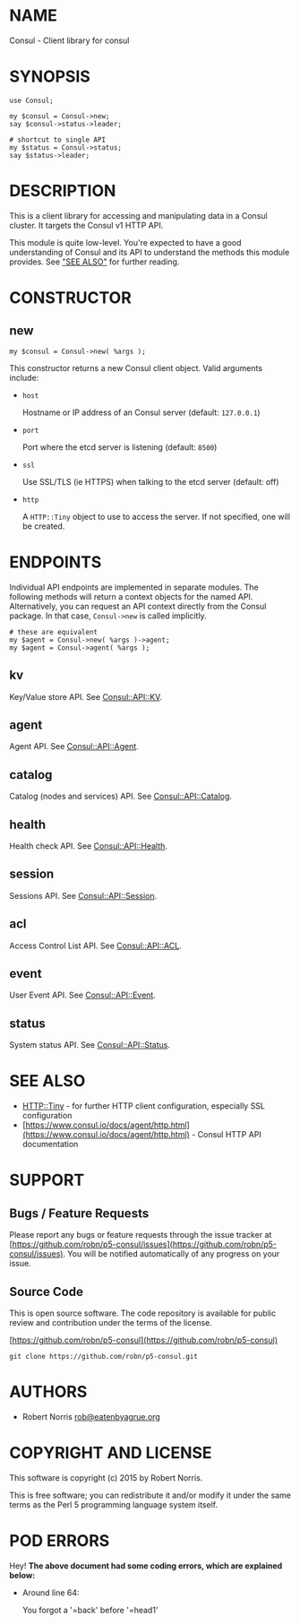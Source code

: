 # NAME

Consul - Client library for consul

# SYNOPSIS

    use Consul;
    
    my $consul = Consul->new;
    say $consul->status->leader;
    
    # shortcut to single API
    my $status = Consul->status;
    say $status->leader;

# DESCRIPTION

This is a client library for accessing and manipulating data in a Consul
cluster. It targets the Consul v1 HTTP API.

This module is quite low-level. You're expected to have a good understanding of
Consul and its API to understand the methods this module provides. See ["SEE ALSO"](#see-also)
for further reading.

# CONSTRUCTOR

## new

    my $consul = Consul->new( %args );

This constructor returns a new Consul client object. Valid arguments include:

- `host`

    Hostname or IP address of an Consul server (default: `127.0.0.1`)

- `port`

    Port where the etcd server is listening (default: `8500`)

- `ssl`

    Use SSL/TLS (ie HTTPS) when talking to the etcd server (default: off)

- `http`

    A `HTTP::Tiny` object to use to access the server. If not specified, one will
    be created.

# ENDPOINTS

Individual API endpoints are implemented in separate modules. The following
methods will return a context objects for the named API. Alternatively, you can
request an API context directly from the Consul package. In that case,
`Consul->new` is called implicitly.

    # these are equivalent
    my $agent = Consul->new( %args )->agent;
    my $agent = Consul->agent( %args );

## kv

Key/Value store API. See [Consul::API::KV](https://metacpan.org/pod/Consul::API::KV).

## agent

Agent API. See [Consul::API::Agent](https://metacpan.org/pod/Consul::API::Agent).

## catalog

Catalog (nodes and services) API. See [Consul::API::Catalog](https://metacpan.org/pod/Consul::API::Catalog).

## health

Health check API. See [Consul::API::Health](https://metacpan.org/pod/Consul::API::Health).

## session

Sessions API. See [Consul::API::Session](https://metacpan.org/pod/Consul::API::Session).

## acl

Access Control List API. See [Consul::API::ACL](https://metacpan.org/pod/Consul::API::ACL).

## event

User Event API. See [Consul::API::Event](https://metacpan.org/pod/Consul::API::Event).

## status

System status API. See [Consul::API::Status](https://metacpan.org/pod/Consul::API::Status).

# SEE ALSO

- [HTTP::Tiny](https://metacpan.org/pod/HTTP::Tiny) - for further HTTP client configuration, especially SSL configuration
- [https://www.consul.io/docs/agent/http.html](https://www.consul.io/docs/agent/http.html) - Consul HTTP API documentation

# SUPPORT

## Bugs / Feature Requests

Please report any bugs or feature requests through the issue tracker
at [https://github.com/robn/p5-consul/issues](https://github.com/robn/p5-consul/issues).
You will be notified automatically of any progress on your issue.

## Source Code

This is open source software. The code repository is available for
public review and contribution under the terms of the license.

[https://github.com/robn/p5-consul](https://github.com/robn/p5-consul)

    git clone https://github.com/robn/p5-consul.git

# AUTHORS

- Robert Norris <rob@eatenbyagrue.org>

# COPYRIGHT AND LICENSE

This software is copyright (c) 2015 by Robert Norris.

This is free software; you can redistribute it and/or modify it under
the same terms as the Perl 5 programming language system itself.

# POD ERRORS

Hey! **The above document had some coding errors, which are explained below:**

- Around line 64:

    You forgot a '=back' before '=head1'
